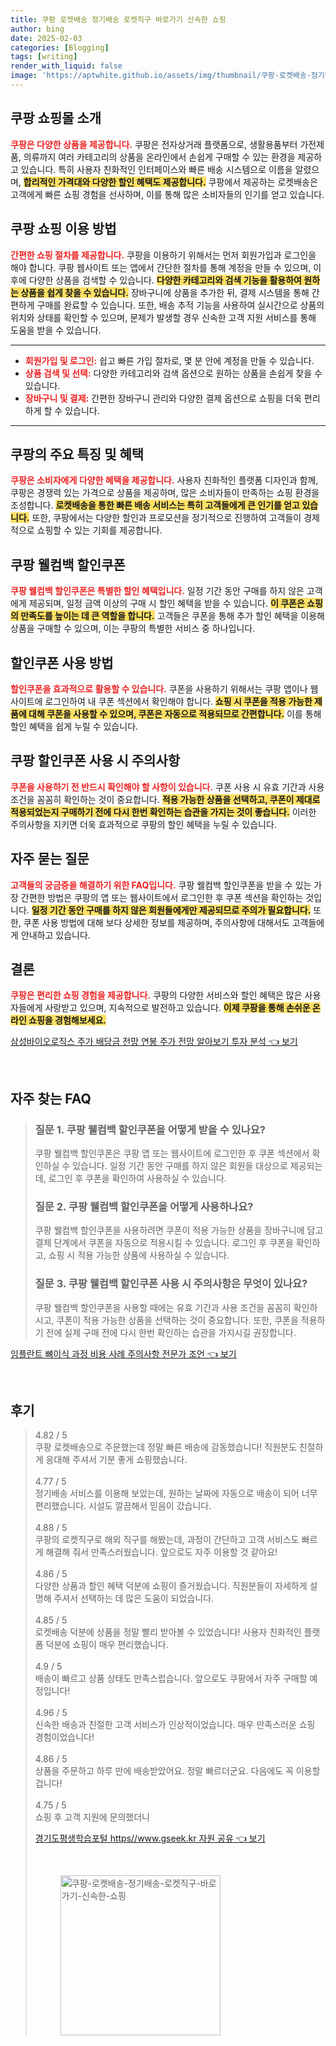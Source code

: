```yaml
---
title: 쿠팡 로켓배송 정기배송 로켓직구 바로가기 신속한 쇼핑
author: bing
date: 2025-02-03
categories: [Blogging]
tags: [writing]
render_with_liquid: false
image: 'https://aptwhite.github.io/assets/img/thumbnail/쿠팡-로켓배송-정기배송-로켓직구-바로가기-신속한-쇼핑.webp'
---
```



<h2 id='쿠팡 쇼핑몰 소개'>쿠팡 쇼핑몰 소개</h2>

<p><b><span style="color: #ee2323;">쿠팡은 다양한 상품을 제공합니다.</span></b> 쿠팡은 전자상거래 플랫폼으로, 생활용품부터 가전제품, 의류까지 여러 카테고리의 상품을 온라인에서 손쉽게 구매할 수 있는 환경을 제공하고 있습니다. 특히 사용자 친화적인 인터페이스와 빠른 배송 시스템으로 이름을 알렸으며, <b><span style="background-color: #ffe066;">합리적인 가격대와 다양한 할인 혜택도 제공합니다.</span></b> 쿠팡에서 제공하는 로켓배송은 고객에게 빠른 쇼핑 경험을 선사하며, 이를 통해 많은 소비자들의 인기를 얻고 있습니다.</p>

<h2 id='쿠팡 쇼핑 이용 방법'>쿠팡 쇼핑 이용 방법</h2>

<p><b><span style="color: #ee2323;">간편한 쇼핑 절차를 제공합니다.</span></b> 쿠팡을 이용하기 위해서는 먼저 회원가입과 로그인을 해야 합니다. 쿠팡 웹사이트 또는 앱에서 간단한 절차를 통해 계정을 만들 수 있으며, 이 후에 다양한 상품을 검색할 수 있습니다. <b><span style="background-color: #ffe066;">다양한 카테고리와 검색 기능을 활용하여 원하는 상품을 쉽게 찾을 수 있습니다.</span></b> 장바구니에 상품을 추가한 뒤, 결제 시스템을 통해 간편하게 구매를 완료할 수 있습니다. 또한, 배송 추적 기능을 사용하여 실시간으로 상품의 위치와 상태를 확인할 수 있으며, 문제가 발생할 경우 신속한 고객 지원 서비스를 통해 도움을 받을 수 있습니다.</p>

<hr />

<ul>
    <li><b><span style="color: #ee2323;">회원가입 및 로그인:</span></b> 쉽고 빠른 가입 절차로, 몇 분 안에 계정을 만들 수 있습니다.</li>
    <li><b><span style="color: #ee2323;">상품 검색 및 선택:</span></b> 다양한 카테고리와 검색 옵션으로 원하는 상품을 손쉽게 찾을 수 있습니다.</li>
    <li><b><span style="color: #ee2323;">장바구니 및 결제:</span></b> 간편한 장바구니 관리와 다양한 결제 옵션으로 쇼핑을 더욱 편리하게 할 수 있습니다.</li>
</ul>

<hr />

<h2 id='쿠팡의 주요 특징 및 혜택'>쿠팡의 주요 특징 및 혜택</h2>

<p><b><span style="color: #ee2323;">쿠팡은 소비자에게 다양한 혜택을 제공합니다.</span></b> 사용자 친화적인 플랫폼 디자인과 함께, 쿠팡은 경쟁력 있는 가격으로 상품을 제공하며, 많은 소비자들이 만족하는 쇼핑 환경을 조성합니다. <b><span style="background-color: #ffe066;">로켓배송을 통한 빠른 배송 서비스는 특히 고객들에게 큰 인기를 얻고 있습니다.</span></b> 또한, 쿠팡에서는 다양한 할인과 프로모션을 정기적으로 진행하여 고객들이 경제적으로 쇼핑할 수 있는 기회를 제공합니다.</p>

<h2 id='쿠팡 웰컴백 할인쿠폰'>쿠팡 웰컴백 할인쿠폰</h2>

<p><b><span style="color: #ee2323;">쿠팡 웰컴백 할인쿠폰은 특별한 할인 혜택입니다.</span></b> 일정 기간 동안 구매를 하지 않은 고객에게 제공되며, 일정 금액 이상의 구매 시 할인 혜택을 받을 수 있습니다. <b><span style="background-color: #ffe066;">이 쿠폰은 쇼핑의 만족도를 높이는 데 큰 역할을 합니다.</span></b> 고객들은 쿠폰을 통해 추가 할인 혜택을 이용해 상품을 구매할 수 있으며, 이는 쿠팡의 특별한 서비스 중 하나입니다.</p>

<h2 id='할인쿠폰 사용 방법'>할인쿠폰 사용 방법</h2>

<p><b><span style="color: #ee2323;">할인쿠폰을 효과적으로 활용할 수 있습니다.</span></b> 쿠폰을 사용하기 위해서는 쿠팡 앱이나 웹사이트에 로그인하여 내 쿠폰 섹션에서 확인해야 합니다. <b><span style="background-color: #ffe066;">쇼핑 시 쿠폰을 적용 가능한 제품에 대해 쿠폰을 사용할 수 있으며, 쿠폰은 자동으로 적용되므로 간편합니다.</span></b> 이를 통해 할인 혜택을 쉽게 누릴 수 있습니다.</p>

<h2 id='주요 주의사항'>쿠팡 할인쿠폰 사용 시 주의사항</h2>

<p><b><span style="color: #ee2323;">쿠폰을 사용하기 전 반드시 확인해야 할 사항이 있습니다.</span></b> 쿠폰 사용 시 유효 기간과 사용 조건을 꼼꼼히 확인하는 것이 중요합니다. <b><span style="background-color: #ffe066;">적용 가능한 상품을 선택하고, 쿠폰이 제대로 적용되었는지 구매하기 전에 다시 한번 확인하는 습관을 가지는 것이 좋습니다.</span></b> 이러한 주의사항을 지키면 더욱 효과적으로 쿠팡의 할인 혜택을 누릴 수 있습니다.</p>

<h2 id='자주 묻는 질문'>자주 묻는 질문</h2>

<p><b><span style="color: #ee2323;">고객들의 궁금증을 해결하기 위한 FAQ입니다.</span></b> 쿠팡 웰컴백 할인쿠폰을 받을 수 있는 가장 간편한 방법은 쿠팡의 앱 또는 웹사이트에서 로그인한 후 쿠폰 섹션을 확인하는 것입니다. <b><span style="background-color: #ffe066;">일정 기간 동안 구매를 하지 않은 회원들에게만 제공되므로 주의가 필요합니다.</span></b> 또한, 쿠폰 사용 방법에 대해 보다 상세한 정보를 제공하며, 주의사항에 대해서도 고객들에게 안내하고 있습니다.</p>

<h2 id='결론'>결론</h2>

<p><b><span style="color: #ee2323;">쿠팡은 편리한 쇼핑 경험을 제공합니다.</span></b> 쿠팡의 다양한 서비스와 할인 혜택은 많은 사용자들에게 사랑받고 있으며, 지속적으로 발전하고 있습니다. <b><span style="background-color: #ffe066;">이제 쿠팡을 통해 손쉬운 온라인 쇼핑을 경험해보세요.</span></b></p>


<p><a class="click-button" title="삼성바이오로직스 주가 배당금 전망 연봉 주가 전망 알아보기 투자 분석" href="https://aptwhite.github.io/posts/%EC%82%BC%EC%84%B1%EB%B0%94%EC%9D%B4%EC%98%A4%EB%A1%9C%EC%A7%81%EC%8A%A4-%EC%A3%BC%EA%B0%80-%EB%B0%B0%EB%8B%B9%EA%B8%88-%EC%A0%84%EB%A7%9D-%EC%97%B0%EB%B4%89-%EC%A3%BC%EA%B0%80-%EC%A0%84%EB%A7%9D-%EC%95%8C%EC%95%84%EB%B3%B4%EA%B8%B0-%ED%88%AC%EC%9E%90-%EB%B6%84%EC%84%9D/" rel="dofollow">삼성바이오로직스 주가 배당금 전망 연봉 주가 전망 알아보기 투자 분석 👈 보기</a></p><br>
<h2 id='자주_찾는_FAQ'>자주 찾는 FAQ</h2>
<div itemscope="" itemtype="https://schema.org/FAQPage"> 
<blockquote> 
<div itemscope="" itemprop="mainEntity" itemtype="https://schema.org/Question"> 
<h3 itemprop="name">질문 1. 쿠팡 웰컴백 할인쿠폰을 어떻게 받을 수 있나요?</h3> 
<div itemscope="" itemprop="acceptedAnswer" itemtype="https://schema.org/Answer"> 
<span itemprop="text"> 
<p>쿠팡 웰컴백 할인쿠폰은 쿠팡 앱 또는 웹사이트에 로그인한 후 쿠폰 섹션에서 확인하실 수 있습니다. 일정 기간 동안 구매를 하지 않은 회원을 대상으로 제공되는데, 로그인 후 쿠폰을 확인하여 사용하실 수 있습니다.</p> 
</span> 
</div> 
</div> 

<div itemscope="" itemprop="mainEntity" itemtype="https://schema.org/Question"> 
<h3 itemprop="name">질문 2. 쿠팡 웰컴백 할인쿠폰을 어떻게 사용하나요?</h3> 
<div itemscope="" itemprop="acceptedAnswer" itemtype="https://schema.org/Answer"> 
<span itemprop="text"> 
<p>쿠팡 웰컴백 할인쿠폰을 사용하려면 쿠폰이 적용 가능한 상품을 장바구니에 담고 결제 단계에서 쿠폰을 자동으로 적용시킬 수 있습니다. 로그인 후 쿠폰을 확인하고, 쇼핑 시 적용 가능한 상품에 사용하실 수 있습니다.</p> 
</span> 
</div> 
</div> 

<div itemscope="" itemprop="mainEntity" itemtype="https://schema.org/Question"> 
<h3 itemprop="name">질문 3. 쿠팡 웰컴백 할인쿠폰 사용 시 주의사항은 무엇이 있나요?</h3> 
<div itemscope="" itemprop="acceptedAnswer" itemtype="https://schema.org/Answer"> 
<span itemprop="text"> 
<p>쿠팡 웰컴백 할인쿠폰을 사용할 때에는 유효 기간과 사용 조건을 꼼꼼히 확인하시고, 쿠폰이 적용 가능한 상품을 선택하는 것이 중요합니다. 또한, 쿠폰을 적용하기 전에 실제 구매 전에 다시 한번 확인하는 습관을 가지시길 권장합니다.</p> 
</span> 
</div> 
</div> 

</blockquote> 
</div>
<p><a class="click-button" title="임플란트 뼈이식 과정 비용 사례 주의사항 전문가 조언" href="https://aptwhite.github.io/posts/%EC%9E%84%ED%94%8C%EB%9E%80%ED%8A%B8-%EB%BC%88%EC%9D%B4%EC%8B%9D-%EA%B3%BC%EC%A0%95-%EB%B9%84%EC%9A%A9-%EC%82%AC%EB%A1%80-%EC%A3%BC%EC%9D%98%EC%82%AC%ED%95%AD-%EC%A0%84%EB%AC%B8%EA%B0%80-%EC%A1%B0%EC%96%B8/" rel="dofollow">임플란트 뼈이식 과정 비용 사례 주의사항 전문가 조언 👈 보기</a></p><br>
<h2 id='후기'>후기</h2>
<div itemscope itemtype="https://schema.org/Product">
  <blockquote>
  <div itemprop="review" itemscope itemtype="https://schema.org/Review">
      <div itemprop="reviewRating" itemscope itemtype="https://schema.org/Rating"> <span itemprop="ratingValue">4.82</span> / <span itemprop="bestRating">5</span> </div>
      <span itemprop="reviewBody">쿠팡 로켓배송으로 주문했는데 정말 빠른 배송에 감동했습니다! 직원분도 친절하게 응대해 주셔서 기분 좋게 쇼핑했습니다.</span>
  </div>
  <br>
  <div itemprop="review" itemscope itemtype="https://schema.org/Review">
      <div itemprop="reviewRating" itemscope itemtype="https://schema.org/Rating"> <span itemprop="ratingValue">4.77</span> / <span itemprop="bestRating">5</span> </div>
      <span itemprop="reviewBody">정기배송 서비스를 이용해 보았는데, 원하는 날짜에 자동으로 배송이 되어 너무 편리했습니다. 시설도 깔끔해서 믿음이 갔습니다.</span>
  </div>
  <br>
  <div itemprop="review" itemscope itemtype="https://schema.org/Review">
      <div itemprop="reviewRating" itemscope itemtype="https://schema.org/Rating"> <span itemprop="ratingValue">4.88</span> / <span itemprop="bestRating">5</span> </div>
      <span itemprop="reviewBody">쿠팡의 로켓직구로 해외 직구를 해봤는데, 과정이 간단하고 고객 서비스도 빠르게 해결해 줘서 만족스러웠습니다. 앞으로도 자주 이용할 것 같아요!</span>
  </div>
  <br>
  <div itemprop="review" itemscope itemtype="https://schema.org/Review">
      <div itemprop="reviewRating" itemscope itemtype="https://schema.org/Rating"> <span itemprop="ratingValue">4.86</span> / <span itemprop="bestRating">5</span> </div>
      <span itemprop="reviewBody">다양한 상품과 할인 혜택 덕분에 쇼핑이 즐거웠습니다. 직원분들이 자세하게 설명해 주셔서 선택하는 데 많은 도움이 되었습니다.</span>
  </div>
  <br>
  <div itemprop="review" itemscope itemtype="https://schema.org/Review">
      <div itemprop="reviewRating" itemscope itemtype="https://schema.org/Rating"> <span itemprop="ratingValue">4.85</span> / <span itemprop="bestRating">5</span> </div>
      <span itemprop="reviewBody">로켓배송 덕분에 상품을 정말 빨리 받아볼 수 있었습니다! 사용자 친화적인 플랫폼 덕분에 쇼핑이 매우 편리했습니다.</span>
  </div>
  <br>
  <div itemprop="review" itemscope itemtype="https://schema.org/Review">
      <div itemprop="reviewRating" itemscope itemtype="https://schema.org/Rating"> <span itemprop="ratingValue">4.9</span> / <span itemprop="bestRating">5</span> </div>
      <span itemprop="reviewBody">배송이 빠르고 상품 상태도 만족스럽습니다. 앞으로도 쿠팡에서 자주 구매할 예정입니다!</span>
  </div>
  <br>
  <div itemprop="review" itemscope itemtype="https://schema.org/Review">
      <div itemprop="reviewRating" itemscope itemtype="https://schema.org/Rating"> <span itemprop="ratingValue">4.96</span> / <span itemprop="bestRating">5</span> </div>
      <span itemprop="reviewBody">신속한 배송과 친절한 고객 서비스가 인상적이었습니다. 매우 만족스러운 쇼핑 경험이었습니다!</span>
  </div>
  <br>
  <div itemprop="review" itemscope itemtype="https://schema.org/Review">
      <div itemprop="reviewRating" itemscope itemtype="https://schema.org/Rating"> <span itemprop="ratingValue">4.86</span> / <span itemprop="bestRating">5</span> </div>
      <span itemprop="reviewBody">상품을 주문하고 하루 만에 배송받았어요. 정말 빠르더군요. 다음에도 꼭 이용할 겁니다!</span>
  </div>
  <br>
  <div itemprop="review" itemscope itemtype="https://schema.org/Review">
      <div itemprop="reviewRating" itemscope itemtype="https://schema.org/Rating"> <span itemprop="ratingValue">4.75</span> / <span itemprop="bestRating">5</span> </div>
      <span itemprop="reviewBody">쇼핑 후 고객 지원에 문의했더니
<p><a class="click-button" title="경기도평생학습포털 https//www.gseek.kr 자원 공유" href="https://aptwhite.github.io/posts/%EA%B2%BD%EA%B8%B0%EB%8F%84%ED%8F%89%EC%83%9D%ED%95%99%EC%8A%B5%ED%8F%AC%ED%84%B8-httpswww.gseek.kr-%EC%9E%90%EC%9B%90-%EA%B3%B5%EC%9C%A0/" rel="dofollow">경기도평생학습포털 https//www.gseek.kr 자원 공유 👈 보기</a></p><br>
<figure class="image"><img src="https://aptwhite.github.io/assets/img/thumbnail/쿠팡-로켓배송-정기배송-로켓직구-바로가기-신속한-쇼핑.webp" alt="쿠팡-로켓배송-정기배송-로켓직구-바로가기-신속한-쇼핑" width="256" height="256"></figure>